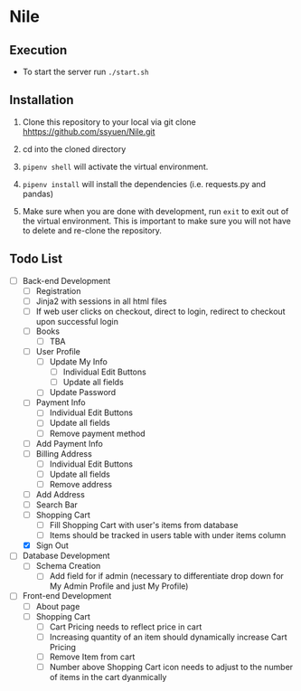 # Nile

## Execution

- To start the server run `./start.sh`

## Installation

1. Clone this repository to your local via git clone <hhttps://github.com/ssyuen/Nile.git>

2. cd into the cloned directory

3. `pipenv shell` will activate the virtual environment.

4. `pipenv install` will install the dependencies (i.e. requests.py and pandas)

5. Make sure when you are done with development, run `exit` to exit out of the virtual environment. This is important to make sure you will not have to delete and re-clone the repository.

## Todo List

- [ ] Back-end Development
  - [ ] Registration
  - [ ] Jinja2 with sessions in all html files
  - [ ] If web user clicks on checkout, direct to login, redirect to checkout upon successful login
  - [ ] Books
    - [ ] TBA
  - [ ] User Profile
    - [ ] Update My Info
      - [ ] Individual Edit Buttons
      - [ ] Update all fields
    - [ ] Update Password
  - [ ] Payment Info
    - [ ] Individual Edit Buttons
    - [ ] Update all fields
    - [ ] Remove payment method
  - [ ] Add Payment Info
  - [ ] Billing Address
    - [ ] Individual Edit Buttons
    - [ ] Update all fields
    - [ ] Remove address
  - [ ] Add Address
  - [ ] Search Bar
  - [ ] Shopping Cart
    - [ ] Fill Shopping Cart with user's items from database
    - [ ] Items should be tracked in users table with under items column
  - [x] Sign Out
- [ ] Database Development
  - [ ] Schema Creation
    - [ ] Add field for if admin (necessary to differentiate drop down for My Admin Profile and just My Profile)
- [ ] Front-end Development
  - [ ] About page
  - [ ] Shopping Cart
    - [ ] Cart Pricing needs to reflect price in cart
    - [ ] Increasing quantity of an item should dynamically increase Cart Pricing
    - [ ] Remove Item from cart
    - [ ] Number above Shopping Cart icon needs to adjust to the number of items in the cart dyanmically
